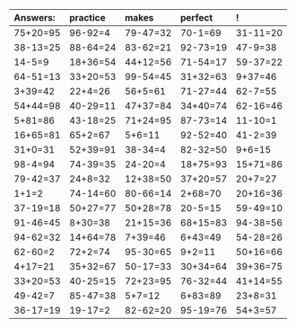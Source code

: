 | Answers: | practice | makes | perfect | ! |
| :--- | :--- | :--- | :--- | :--- |
| 75+20=95 | 96-92=4 | 79-47=32 | 70-1=69 | 31-11=20 | 
| 38-13=25 | 88-64=24 | 83-62=21 | 92-73=19 | 47-9=38 | 
| 14-5=9 | 18+36=54 | 44+12=56 | 71-54=17 | 59-37=22 | 
| 64-51=13 | 33+20=53 | 99-54=45 | 31+32=63 | 9+37=46 | 
| 3+39=42 | 22+4=26 | 56+5=61 | 71-27=44 | 62-7=55 | 
| 54+44=98 | 40-29=11 | 47+37=84 | 34+40=74 | 62-16=46 | 
| 5+81=86 | 43-18=25 | 71+24=95 | 87-73=14 | 11-10=1 | 
| 16+65=81 | 65+2=67 | 5+6=11 | 92-52=40 | 41-2=39 | 
| 31+0=31 | 52+39=91 | 38-34=4 | 82-32=50 | 9+6=15 | 
| 98-4=94 | 74-39=35 | 24-20=4 | 18+75=93 | 15+71=86 | 
| 79-42=37 | 24+8=32 | 12+38=50 | 37+20=57 | 20+7=27 | 
| 1+1=2 | 74-14=60 | 80-66=14 | 2+68=70 | 20+16=36 | 
| 37-19=18 | 50+27=77 | 50+28=78 | 20-5=15 | 59-49=10 | 
| 91-46=45 | 8+30=38 | 21+15=36 | 68+15=83 | 94-38=56 | 
| 94-62=32 | 14+64=78 | 7+39=46 | 6+43=49 | 54-28=26 | 
| 62-60=2 | 72+2=74 | 95-30=65 | 9+2=11 | 50+16=66 | 
| 4+17=21 | 35+32=67 | 50-17=33 | 30+34=64 | 39+36=75 | 
| 33+20=53 | 40-25=15 | 72+23=95 | 76-32=44 | 41+14=55 | 
| 49-42=7 | 85-47=38 | 5+7=12 | 6+83=89 | 23+8=31 | 
| 36-17=19 | 19-17=2 | 82-62=20 | 95-19=76 | 54+3=57 | 
